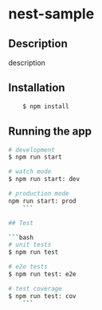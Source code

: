 # nest-sample

## Description

description

## Installation

```bash
    $ npm install
```

## Running the app

```bash
# development
$ npm run start

# watch mode
$ npm run start: dev

# production mode
npm run start: prod
    ```

## Test

```bash
# unit tests
$ npm run test

# e2e tests
$ npm run test: e2e

# test coverage
$ npm run test: cov
    ```

